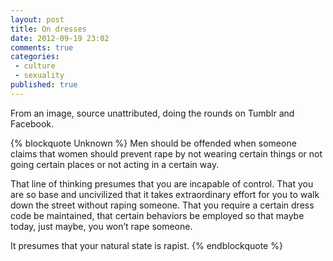 ```yaml
---
layout: post
title: On dresses
date: 2012-09-19 23:02
comments: true
categories:
 - culture
 - sexuality
published: true
---
```


From an image, source unattributed, doing the rounds on Tumblr and Facebook.

<!-- more -->

{% blockquote Unknown %}
Men should be offended when someone claims that women should prevent rape by not wearing certain things or not going certain places or not acting in a certain way. 

That line of thinking presumes that you are incapable of control. That you are so base and uncivilized that it takes extraordinary effort for you to walk down the street without raping someone. That you require a certain dress code be maintained, that certain behaviors be employed so that maybe today, just maybe, you won’t rape someone. 

It presumes that your natural state is rapist.
{% endblockquote %}
